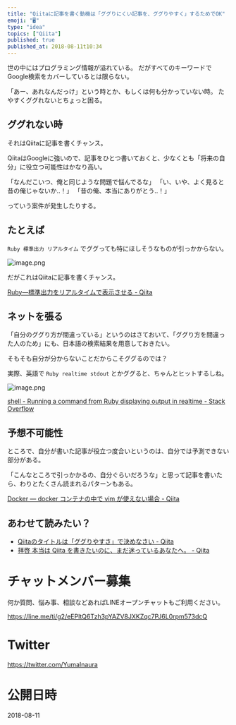 ```yaml
---
title: "Qiitaに記事を書く動機は「ググりにくい記事を、ググりやすく」するためでOK"
emoji: "🖥"
type: "idea"
topics: ["Qiita"]
published: true
published_at: 2018-08-11t10:34
---
```


世の中にはプログラミング情報が溢れている。
だがすべてのキーワードでGoogle検索をカバーしているとは限らない。

「あー、あれなんだっけ」という時とか、もしくは何も分かっていない時。
たやすくググれないとちょっと困る。

## ググれない時

それはQiitaに記事を書くチャンス。

QiitaはGoogleに強いので、記事をひとつ書いておくと、少なくとも「将来の自分」に役立つ可能性はかなり高い。

「なんだこいつ、俺と同じような問題で悩んでるな」
「い、いや、よく見ると昔の俺じゃないか‥！」
「昔の俺、本当にありがとう‥！」

っていう案件が発生したりする。

## たとえば

`Ruby 標準出力 リアルタイム` でググっても特にほしそうなものが引っかからない。

![image.png](https://qiita-image-store.s3.amazonaws.com/0/89618/d6d8e6f6-9cd7-5743-7cc6-60bf6eafa116.png)

だがこれはQiitaに記事を書くチャンス。

[Ruby—標準出力をリアルタイムで表示させる - Qiita](https://qiita.com/YumaInaura/items/41a8bdfd69f0960dd618)

## ネットを張る

「自分のググり方が間違っている」というのはさておいて、「ググり方を間違った人のため」にも、日本語の検索結果を用意しておきたい。

そもそも自分が分からないことだからこそググるのでは？

実際、英語で `Ruby realtime stdout` とかググると、ちゃんとヒットするしね。

![image.png](https://qiita-image-store.s3.amazonaws.com/0/89618/9d12c52b-0093-82fb-af06-523b08db251e.png)

[shell - Running a command from Ruby displaying output in realtime - Stack Overflow](https://stackoverflow.com/questions/34021953/running-a-command-from-ruby-displaying-output-in-realtime)

## 予想不可能性

ところで、自分が書いた記事が役立つ度合いというのは、自分では予測できない部分がある。

「こんなところで引っかかるの、自分ぐらいだろうな」と思って記事を書いたら、わりとたくさん読まれるパターンもある。

[Docker — docker コンテナの中で vim が使えない場合 - Qiita](https://qiita.com/YumaInaura/items/3432cc3f8a8553e05a6e)

## あわせて読みたい？

- [Qiitaのタイトルは「ググりやすさ」で決めなさい - Qiita](https://qiita.com/YumaInaura/items/09a6dfae85d8b4c4f2d8)
- [拝啓 本当は Qiita を書きたいのに、まだ迷っているあなたへ。 - Qiita](https://qiita.com/YumaInaura/items/4d2c602d59c62daa9344)








<!-- Update From Qiita API -->

# チャットメンバー募集


何か質問、悩み事、相談などあればLINEオープンチャットもご利用ください。

https://line.me/ti/g2/eEPltQ6Tzh3pYAZV8JXKZqc7PJ6L0rpm573dcQ





# Twitter


https://twitter.com/YumaInaura


<!-- Update From Qiita API -->



# 公開日時

2018-08-11
